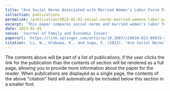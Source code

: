 ```yaml
---
title: "Are Social Norms Associated with Married Women’s Labor Force Participation? A Comparison of Japan and the United States"
collection: publications
permalink: /publication/2023-01-01-social-norms-married-womens-labor-participation
excerpt: 'This paper compares social norms and married women’s labor force participation in Japan and the United States.'
date: 2023-01-01
venue: 'Journal of Family and Economic Issues'
paperurl: 'https://link.springer.com/article/10.1007/s10834-021-09815-y'
citation: 'Li, W., Urakawa, K., and Suga, F. (2023). "Are Social Norms Associated with Married Women’s Labor Force Participation? A Comparison of Japan and the United States." <i>Journal of Family and Economic Issues</i>, 44(1), 193-205.'
---
```


The contents above will be part of a list of publications, if the user clicks the link for the publication than the contents of section will be rendered as a full page, allowing you to provide more information about the paper for the reader. When publications are displayed as a single page, the contents of the above "citation" field will automatically be included below this section in a smaller font.
